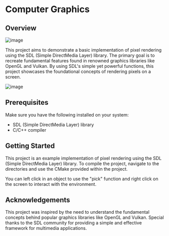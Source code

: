# Computer Graphics

## Overview

![image](https://github.com/gustavovzqz/CG/assets/101258926/9e62d5b1-60a9-4a9f-9cb6-cd7d2f2c75b7)

This project aims to demonstrate a basic implementation of pixel rendering using the SDL (Simple DirectMedia Layer) library. The primary goal is to recreate fundamental features found in renowned graphics libraries like OpenGL and Vulkan. By using SDL's simple yet powerful functions, this project showcases the foundational concepts of rendering pixels on a screen.

![image](https://github.com/gustavovzqz/CG/assets/101258926/4e239c83-e62e-464b-b44c-c89954b92ae6)


## Prerequisites

Make sure you have the following installed on your system:

- SDL (Simple DirectMedia Layer) library
- C/C++ compiler

## Getting Started

This project is an example implementation of pixel rendering using the SDL (Simple DirectMedia Layer) library. To compile the project, navigate to the directories and use the CMake provided within the project.

You can left click in an object to use the "pick" function and right click on the screen to interact with the environment.

## Acknowledgements

This project was inspired by the need to understand the fundamental concepts behind popular graphics libraries like OpenGL and Vulkan. Special thanks to the SDL community for providing a simple and effective framework for multimedia applications.

